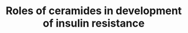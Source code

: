 ---
annotations:
- id: PW:0000208
  parent: disease pathway
  type: Pathway Ontology
  value: type 2 diabetes mellitus pathway
- id: PW:0000143
  parent: regulatory pathway
  type: Pathway Ontology
  value: insulin signaling pathway
- id: CL:0000188
  parent: native cell
  type: Cell Type Ontology
  value: cell of skeletal muscle
- id: DOID:1936
  parent: cardiovascular system disease
  type: Disease Ontology
  value: atherosclerosis
- id: DOID:9351
  parent: disease of metabolism
  type: Disease Ontology
  value: diabetes mellitus
- id: DOID:9970
  parent: disease of metabolism
  type: Disease Ontology
  value: obesity
authors:
- GiangNguyen126
- Eweitz
- LucHooglugt
- DeSl
- Egonw
citedin: ''
communities: []
description: 'Ceramides and insulin resistance are connectedd. Ceramides are accumulated
  in tissues due to an excess of saturated fatty acids. In obese subjects, the amount
  of ceramides found in skeletal muscles is nearly double that of healthy subjects.   Ceramides
  are produced mostly by the sphingolipid pathway. Besides the sphingolipid pathway,
  ceramides are also produced by the hydrolysis of sphingomyelin with the catalysis
  of nSMase2.   In the cell, ceramides play a role in insulin resistance. Ceramides
  inhibit the binding of PDX-1 and MAFA transcription factors to insulin promoter.
  Ceramides cause ER stress, which activates extracellular signal-regulated kinase
  MAPK8 and EIF2AK2. This leads to the upregulation of serine phosphorylation while
  downregulating tyrosine phosphorylation of IRS-1. That, in turn, leads to the inhibition
  of recruitment and activation of PI3K. This leads to a downregulation in AKT1, an
  enzyme that stimulates the translocation of GLUT4. Ceramides also impair mitochondria
  functions and inhibit fatty acid oxidation, eventually leading to ROS and inflammation.
  Ceramides activate protein PP2A, which promotes the dephosphorylation of AKT1. PKCζ
  is also activated by ceramides to inhibit the activity of AKT1.   Moreover, palmitoyl-CoA
  downregulates the phosphorylation of AMPK, which leads to the increase of ER stress
  in the cell and decreases in fatty acid oxidation.   On the other hand, oleic acid
  inhibits the downregulation of AMPK caused by palmitoyl-CoA. Oleic acid also increases
  the expression of CPT1B, stimulating the fatty acid oxidation to reduce the inflammation
  in the cell.  '
last-edited: 2024-07-23
ndex: null
organisms:
- Homo sapiens
redirect_from:
- /index.php/Pathway:WP5181
- /instance/WP5181
- /instance/WP5181_r134495
revision: r134495
schema-jsonld:
- '@context': https://schema.org/
  '@id': https://wikipathways.github.io/pathways/WP5181.html
  '@type': Dataset
  creator:
    '@type': Organization
    name: WikiPathways
  description: 'Ceramides and insulin resistance are connectedd. Ceramides are accumulated
    in tissues due to an excess of saturated fatty acids. In obese subjects, the amount
    of ceramides found in skeletal muscles is nearly double that of healthy subjects.   Ceramides
    are produced mostly by the sphingolipid pathway. Besides the sphingolipid pathway,
    ceramides are also produced by the hydrolysis of sphingomyelin with the catalysis
    of nSMase2.   In the cell, ceramides play a role in insulin resistance. Ceramides
    inhibit the binding of PDX-1 and MAFA transcription factors to insulin promoter.
    Ceramides cause ER stress, which activates extracellular signal-regulated kinase
    MAPK8 and EIF2AK2. This leads to the upregulation of serine phosphorylation while
    downregulating tyrosine phosphorylation of IRS-1. That, in turn, leads to the
    inhibition of recruitment and activation of PI3K. This leads to a downregulation
    in AKT1, an enzyme that stimulates the translocation of GLUT4. Ceramides also
    impair mitochondria functions and inhibit fatty acid oxidation, eventually leading
    to ROS and inflammation. Ceramides activate protein PP2A, which promotes the dephosphorylation
    of AKT1. PKCζ is also activated by ceramides to inhibit the activity of AKT1.   Moreover,
    palmitoyl-CoA downregulates the phosphorylation of AMPK, which leads to the increase
    of ER stress in the cell and decreases in fatty acid oxidation.   On the other
    hand, oleic acid inhibits the downregulation of AMPK caused by palmitoyl-CoA.
    Oleic acid also increases the expression of CPT1B, stimulating the fatty acid
    oxidation to reduce the inflammation in the cell.  '
  keywords:
  - ACSL1
  - AKT1
  - AMPK
  - CD36/FAT
  - CPT1B
  - EIF2AK2
  - ERN1
  - GLUT4
  - INSR
  - IRS-1
  - IRS-2
  - Insulin
  - MAFA
  - MAPK8
  - OA
  - Oleic acid
  - PDX1
  - PI3K
  - PKCzeta
  - PP2A
  - Palmitate
  - Palmitoyl-CoA
  - ROS
  - RPS6KB1
  - Sphingomyelin
  - TNF-alpha
  - TNFR
  - TRAF1
  - ceramide
  - glucose
  - nSMase2
  license: CC0
  name: Roles of ceramides in development of insulin resistance
seo: CreativeWork
title: Roles of ceramides in development of insulin resistance
wpid: WP5181
---